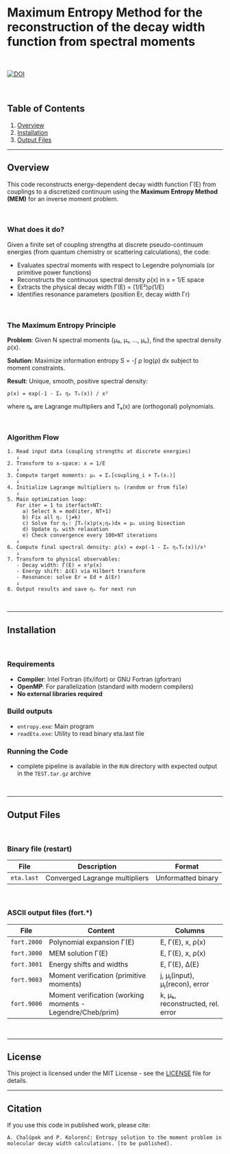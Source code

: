 # Maximum Entropy Method for the reconstruction of the decay width function from spectral moments

&nbsp;

[![DOI](https://zenodo.org/badge/1071499585.svg)](https://doi.org/10.5281/zenodo.17287708)

&nbsp;

## Table of Contents
1. [Overview](#overview)
2. [Installation](#installation)
3. [Output Files](#output-files)


---

## Overview

This code reconstructs energy-dependent decay width function Γ(E) from couplings to a discretized continuum using the **Maximum Entropy Method (MEM)** for an inverse moment problem.

&nbsp;

### What does it do?

Given a finite set of coupling strengths at discrete pseudo-continuum energies (from quantum chemistry or scattering calculations), the code:
- Evaluates spectral moments with respect to Legendre polynomials (or primitive power functions)
- Reconstructs the continuous spectral density ρ(x) in x = 1/E space
- Extracts the physical decay width Γ(E) = (1/E²)ρ(1/E)
- Identifies resonance parameters (position Er, decay width Γr)

&nbsp;


### The Maximum Entropy Principle

**Problem**: Given N spectral moments {μ₀, μ₁, ..., μₙ}, find the spectral density ρ(x).

**Solution**: Maximize information entropy S = -∫ ρ log(ρ) dx subject to moment constraints.

**Result**: Unique, smooth, positive spectral density:
```
ρ(x) = exp(-1 - Σₖ ηₖ Tₖ(x)) / x²
```

where ηₖ are Lagrange multipliers and Tₖ(x) are (orthogonal) polynomials.

&nbsp;

### Algorithm Flow


```
1. Read input data (coupling strengths at discrete energies)
   ↓
2. Transform to x-space: x = 1/E
   ↓
3. Compute target moments: μₖ = Σᵢ[coupling_i × Tₖ(xᵢ)]
   ↓
4. Initialize Lagrange multipliers ηₖ (random or from file)
   ↓
5. Main optimization loop:
   For iter = 1 to iterfact×NT:
     a) Select k = mod(iter, NT+1)
     b) Fix all ηⱼ (j≠k)
     c) Solve for ηₖ: ∫Tₖ(x)ρ(x;ηₖ)dx = μₖ using bisection
     d) Update ηₖ with relaxation
     e) Check convergence every 100×NT iterations
   ↓
6. Compute final spectral density: ρ(x) = exp(-1 - Σₖ ηₖTₖ(x))/x²
   ↓
7. Transform to physical observables:
   - Decay width: Γ(E) = x²ρ(x)
   - Energy shift: Δ(E) via Hilbert transform
   - Resonance: solve Er = Ed + Δ(Er)
   ↓
8. Output results and save ηₖ for next run
```

&nbsp;


---

## Installation
&nbsp;

### Requirements

- **Compiler**: Intel Fortran (ifx/ifort) or GNU Fortran (gfortran)
- **OpenMP**: For parallelization (standard with modern compilers)
- **No external libraries required**


### Build outputs
- `entropy.exe`: Main program
- `readEta.exe`: Utility to read binary eta.last file


### Running the Code
- complete pipeline is available in the `RUN` directory with expected output in  the `TEST.tar.gz` archive

&nbsp;

---

## Output Files
&nbsp;

### Binary file (restart)
| File | Description | Format |
|------|-------------|--------|
| `eta.last` | Converged Lagrange multipliers | Unformatted binary |

&nbsp;

### ASCII output files (fort.*)
| File | Content | Columns |
|------|---------|---------|
| `fort.2000` | Polynomial expansion Γ(E) | E, Γ(E), x, ρ(x) |
| `fort.3000` | MEM solution Γ(E) | E, Γ(E), x, ρ(x) |
| `fort.3001` | Energy shifts and widths | E, Γ(E), Δ(E) |
| `fort.9003` | Moment verification (primitive moments) | j, μⱼ(input), μⱼ(recon), error |
| `fort.9006` | Moment verification (working moments - Legendre/Cheb/prim) | k, μₖ, reconstructed, rel. error |

&nbsp;

---


## License


This project is licensed under the MIT License - see the [LICENSE](LICENSE) file for details.

---

## Citation

If you use this code in published work, please cite:

```
A. Chalúpek and P. Kolorenč: Entropy solution to the moment problem in molecular decay width calculations. [to be published].
```

